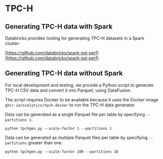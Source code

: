 <!---
  Licensed to the Apache Software Foundation (ASF) under one
  or more contributor license agreements.  See the NOTICE file
  distributed with this work for additional information
  regarding copyright ownership.  The ASF licenses this file
  to you under the Apache License, Version 2.0 (the
  "License"); you may not use this file except in compliance
  with the License.  You may obtain a copy of the License at

    http://www.apache.org/licenses/LICENSE-2.0

  Unless required by applicable law or agreed to in writing,
  software distributed under the License is distributed on an
  "AS IS" BASIS, WITHOUT WARRANTIES OR CONDITIONS OF ANY
  KIND, either express or implied.  See the License for the
  specific language governing permissions and limitations
  under the License.
-->

# TPC-H

## Generating TPC-H data with Spark

Databricks provides tooling for generating TPC-H datasets in a Spark cluster:

[https://github.com/databricks/spark-sql-perf](https://github.com/databricks/spark-sql-perf)

## Generating TPC-H data without Spark

For local development and testing, we provide a Python script to generate TPC-H CSV data and convert it into Parquet, 
using DataFusion.

The script requires Docker to be available because it uses the Docker image `ghcr.io/scalytics/tpch-docker` to run
the TPC-H data generator.

Data can be generated as a single Parquet file per table by specifying `--partitions 1`. 

```shell
python tpchgen.py --scale-factor 1 --partitions 1
```
Data can be generated as multiple Parquet files per table by specifying `--partitions` greater than one. 

```shell
python tpchgen.py --scale-factor 100 --partitions 16
```